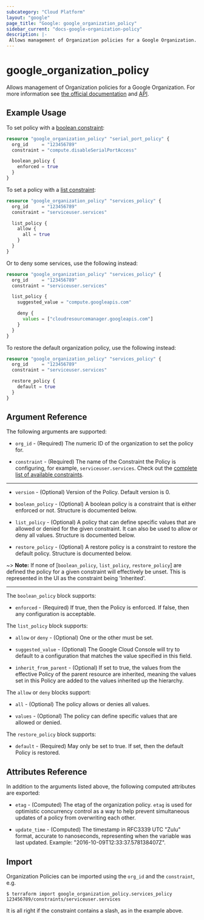 ```yaml
---
subcategory: "Cloud Platform"
layout: "google"
page_title: "Google: google_organization_policy"
sidebar_current: "docs-google-organization-policy"
description: |-
 Allows management of Organization policies for a Google Organization.
---
```


# google\_organization\_policy

Allows management of Organization policies for a Google Organization. For more information see
[the official
documentation](https://cloud.google.com/resource-manager/docs/organization-policy/overview) and
[API](https://cloud.google.com/resource-manager/reference/rest/v1/organizations/setOrgPolicy).

## Example Usage

To set policy with a [boolean constraint](https://cloud.google.com/resource-manager/docs/organization-policy/quickstart-boolean-constraints):

```terraform
resource "google_organization_policy" "serial_port_policy" {
  org_id     = "123456789"
  constraint = "compute.disableSerialPortAccess"

  boolean_policy {
    enforced = true
  }
}
```


To set a policy with a [list constraint](https://cloud.google.com/resource-manager/docs/organization-policy/quickstart-list-constraints):

```terraform
resource "google_organization_policy" "services_policy" {
  org_id     = "123456789"
  constraint = "serviceuser.services"

  list_policy {
    allow {
      all = true
    }
  }
}
```

Or to deny some services, use the following instead:

```terraform
resource "google_organization_policy" "services_policy" {
  org_id     = "123456789"
  constraint = "serviceuser.services"

  list_policy {
    suggested_value = "compute.googleapis.com"

    deny {
      values = ["cloudresourcemanager.googleapis.com"]
    }
  }
}
```

To restore the default organization policy, use the following instead:

```terraform
resource "google_organization_policy" "services_policy" {
  org_id     = "123456789"
  constraint = "serviceuser.services"

  restore_policy {
    default = true
  }
}
```

## Argument Reference

The following arguments are supported:

* `org_id` - (Required) The numeric ID of the organization to set the policy for.

* `constraint` - (Required) The name of the Constraint the Policy is configuring, for example, `serviceuser.services`. Check out the [complete list of available constraints](https://cloud.google.com/resource-manager/docs/organization-policy/understanding-constraints#available_constraints).

- - -

* `version` - (Optional) Version of the Policy. Default version is 0.

* `boolean_policy` - (Optional) A boolean policy is a constraint that is either enforced or not. Structure is documented below.

* `list_policy` - (Optional) A policy that can define specific values that are allowed or denied for the given constraint. It can also be used to allow or deny all values. Structure is documented below.

* `restore_policy` - (Optional) A restore policy is a constraint to restore the default policy. Structure is documented below.

~> **Note:** If none of [`boolean_policy`, `list_policy`, `restore_policy`] are defined the policy for a given constraint will
effectively be unset. This is represented in the UI as the constraint being 'Inherited'.

- - -

The `boolean_policy` block supports:

* `enforced` - (Required) If true, then the Policy is enforced. If false, then any configuration is acceptable.

The `list_policy` block supports:

* `allow` or `deny` - (Optional) One or the other must be set.

* `suggested_value` - (Optional) The Google Cloud Console will try to default to a configuration that matches the value specified in this field.

* `inherit_from_parent` - (Optional) If set to true, the values from the effective Policy of the parent resource
are inherited, meaning the values set in this Policy are added to the values inherited up the hierarchy.

The `allow` or `deny` blocks support:

* `all` - (Optional) The policy allows or denies all values.

* `values` - (Optional) The policy can define specific values that are allowed or denied.

The `restore_policy` block supports:

* `default` - (Required) May only be set to true. If set, then the default Policy is restored.

## Attributes Reference

In addition to the arguments listed above, the following computed attributes are
exported:

* `etag` - (Computed) The etag of the organization policy. `etag` is used for optimistic concurrency control as a way to help prevent simultaneous updates of a policy from overwriting each other.

* `update_time` - (Computed) The timestamp in RFC3339 UTC "Zulu" format, accurate to nanoseconds, representing when the variable was last updated. Example: "2016-10-09T12:33:37.578138407Z".

## Import

Organization Policies can be imported using the `org_id` and the `constraint`, e.g.

```
$ terraform import google_organization_policy.services_policy 123456789/constraints/serviceuser.services
```

It is all right if the constraint contains a slash, as in the example above.
